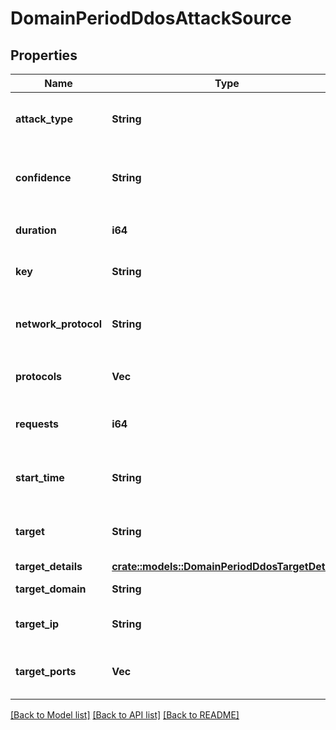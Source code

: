 # DomainPeriodDdosAttackSource

## Properties

Name | Type | Description | Notes
------------ | ------------- | ------------- | -------------
**attack_type** | **String** | The type of attack. One of `Amplification`, `Botnet`, `Other` | 
**confidence** | **String** | The confidence level. One of `Low`, `Medium`, `High` | 
**duration** | **i64** | The duration of the attack in seconds | 
**key** | **String** | The hash over target and date | 
**network_protocol** | **String** | The network protocol used. One of `TCP`, `UDP`, `ICMP`, `Other` | 
**protocols** | **Vec<String>** | The protocols used in the attack | 
**requests** | **i64** | The number of requests against the target | 
**start_time** | **String** | The ISO-8601 date for the attack start time | 
**target** | **String** | The target's IPv4/6 address or hostname | 
**target_details** | [**crate::models::DomainPeriodDdosTargetDetails**](domain.DDOSTargetDetails.md) |  | 
**target_domain** | **String** | The target's domain | 
**target_ip** | **String** | The target's IPv4/6 address | 
**target_ports** | **Vec<i32>** | List of ports where the attack took place | 

[[Back to Model list]](../README.md#documentation-for-models) [[Back to API list]](../README.md#documentation-for-api-endpoints) [[Back to README]](../README.md)


